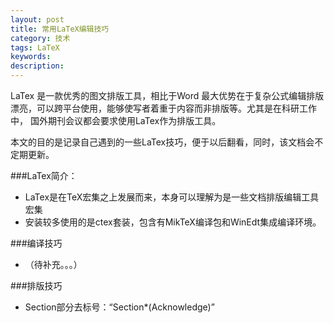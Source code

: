 ```yaml
---
layout: post
title: 常用LaTeX编辑技巧
category: 技术
tags: LaTeX
keywords: 
description: 
---
```


LaTex 是一款优秀的图文排版工具，相比于Word 最大优势在于复杂公式编辑排版漂亮，可以跨平台使用，能够使写者着重于内容而非排版等。尤其是在科研工作中，
国外期刊会议都会要求使用LaTex作为排版工具。

本文的目的是记录自己遇到的一些LaTex技巧，便于以后翻看，同时，该文档会不定期更新。


###LaTex简介：

- LaTex是在TeX宏集之上发展而来，本身可以理解为是一些文档排版编辑工具宏集
- 安装较多使用的是ctex套装，包含有MikTeX编译包和WinEdt集成编译环境。

###编译技巧
- （待补充。。。）

###排版技巧
- Section部分去标号：“Section*(Acknowledge)”






